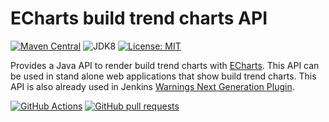 # ECharts build trend charts API

[![Maven Central](https://maven-badges.herokuapp.com/maven-central/edu.hm.hafner/echarts-build-trends/badge.svg)](https://maven-badges.herokuapp.com/maven-central/edu.hm.hafner/echarts-build-trends)
![JDK8](https://img.shields.io/badge/jdk-8-yellow.svg?label=min.%20JDK)
[![License: MIT](https://img.shields.io/badge/license-MIT-yellow.svg)](https://opensource.org/licenses/MIT)

Provides a Java API to render build trend charts with [ECharts](https://echarts.apache.org/en/index.html).
This API can be used in stand alone web applications that show build trend charts. This API is also already used in 
Jenkins [Warnings Next Generation Plugin](https://github.com/jenkinsci/warnings-ng-plugin). 
 
[![GitHub Actions](https://github.com/uhafner/echarts-build-trends/workflows/GitHub%20Actions/badge.svg)](https://github.com/uhafner/echarts-build-trends/actions)
[![GitHub pull requests](https://img.shields.io/github/issues-pr/uhafner/echarts-build-trends.svg)](https://github.com/uhafner/echarts-build-trends/pulls)
